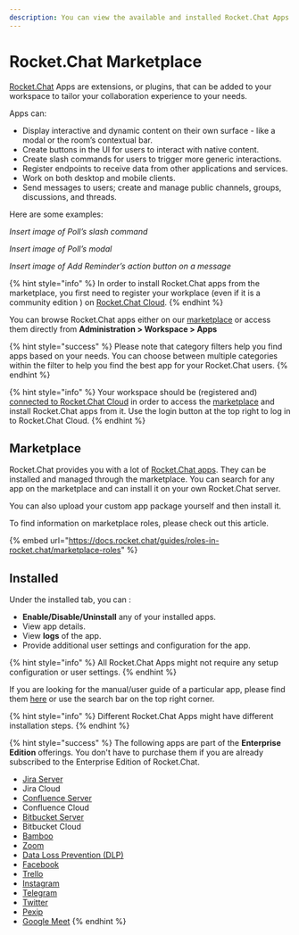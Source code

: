 ```yaml
---
description: You can view the available and installed Rocket.Chat Apps and manage them.
---
```


# Rocket.Chat Marketplace

[Rocket.Chat](http://rocket.chat) Apps are extensions, or plugins, that can be added to your workspace to tailor your collaboration experience to your needs.

Apps can:

* Display interactive and dynamic content on their own surface - like a modal or the room’s contextual bar.
* Create buttons in the UI for users to interact with native content.
* Create slash commands for users to trigger more generic interactions.
* Register endpoints to receive data from other applications and services.
* Work on both desktop and mobile clients.
* Send messages to users; create and manage public channels, groups, discussions, and threads.

Here are some examples:

_Insert image of Poll’s slash command_

_Insert image of Poll’s modal_

_Insert image of Add Reminder’s action button on a message_

{% hint style="info" %}
In order to install Rocket.Chat apps from the marketplace, you first need to register your workplace (even if it is a community edition ) on [Rocket.Chat Cloud](https://cloud.rocket.chat).
{% endhint %}

You can browse Rocket.Chat apps either on our [marketplace](https://rocket.chat/marketplace) or access them directly from **Administration > Workspace > Apps**



{% hint style="success" %}
Please note that category filters help you find apps based on your needs. You can choose between multiple categories within the filter to help you find the best app for your Rocket.Chat users.
{% endhint %}

{% hint style="info" %}
Your workspace should be (registered and) [connected to Rocket.Chat Cloud](../../use-rocket.chat/rocket.chat-workspace-administration/connectivity-services.md) in order to access the [marketplace](./) and install Rocket.Chat apps from it. Use the login button at the top right to log in to Rocket.Chat Cloud.
{% endhint %}

## Marketplace

Rocket.Chat provides you with a lot of [Rocket.Chat apps](./). They can be installed and managed through the marketplace. You can search for any app on the marketplace and can install it on your own Rocket.Chat server.

You can also upload your custom app package yourself and then install it.

To find information on marketplace roles, please check out this article.

{% embed url="https://docs.rocket.chat/guides/roles-in-rocket.chat/marketplace-roles" %}

## Installed

Under the installed tab, you can :

* **Enable/Disable/Uninstall** any of your installed apps.
* View app details.
* View **logs** of the app.
* Provide additional user settings and configuration for the app.

{% hint style="info" %}
All Rocket.Chat Apps might not require any setup configuration or user settings.
{% endhint %}

If you are looking for the manual/user guide of a particular app, please find them [here](https://docs.rocket.chat/guides/rocket-chat-apps) or use the search bar on the top right corner.

{% hint style="info" %}
Different Rocket.Chat Apps might have different installation steps.
{% endhint %}

{% hint style="success" %}
The following apps are part of the **Enterprise Edition** offerings. You don't have to purchase them if you are already subscribed to the Enterprise Edition of Rocket.Chat.

* [Jira Server](atlassian/jira-server-integration.md)
* Jira Cloud
* [Confluence Server](atlassian/confluence-server-integration.md)
* Confluence Cloud
* [Bitbucket Server](atlassian/bitbucket-server-integration.md)
* Bitbucket Cloud
* [Bamboo](atlassian/bamboo-integration.md)
* [Zoom](zoom.md)
* [Data Loss Prevention (DLP)](data-loss-prevention-dlp-app.md)
* [Facebook](https://docs.rocket.chat/guides/app-guides/omnichannel-apps/facebook-app)
* [Trello](https://docs.rocket.chat/guides/app-guides/trello)
* [Instagram](omnichannel-apps/instagram-direct/)
* [Telegram](omnichannel-apps/telegram-app/)
* [Twitter](omnichannel-apps/twitter-app/)
* [Pexip](../../use-rocket.chat/rocket.chat-conference-call/conference-call-admin-guide/pexip-app.md)
* [Google Meet](../../use-rocket.chat/rocket.chat-conference-call/conference-call-admin-guide/google-meet-app.md)
{% endhint %}
